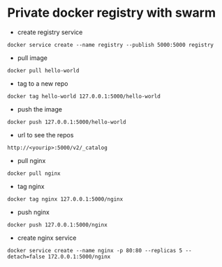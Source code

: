 # Private docker registry with swarm

- create registry service
```
docker service create --name registry --publish 5000:5000 registry
```

- pull image
```
docker pull hello-world
```

- tag to a new repo
```
docker tag hello-world 127.0.0.1:5000/hello-world
```

- push the image
```
docker push 127.0.0.1:5000/hello-world
```

- url to see the repos
```
http://<yourip>:5000/v2/_catalog
```

- pull nginx
```
docker pull nginx
```

- tag nginx
```
docker tag nginx 127.0.0.1:5000/nginx
```

- push nginx
```
docker push 127.0.0.1:5000/nginx
```

- create nginx service 
```
docker service create --name nginx -p 80:80 --replicas 5 --detach=false 172.0.0.1:5000/nginx
```
